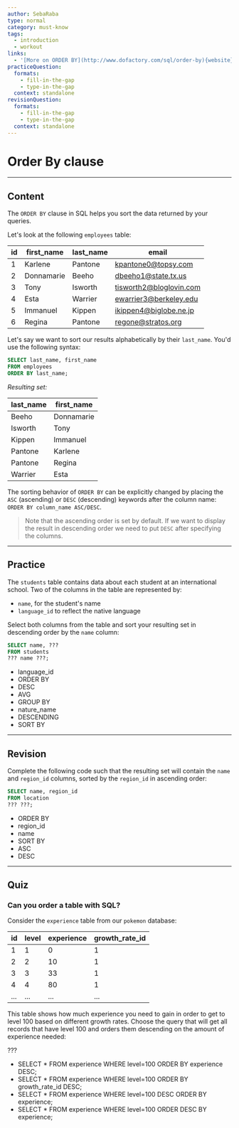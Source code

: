 ```yaml
---
author: SebaRaba
type: normal
category: must-know
tags:
  - introduction
  - workout
links:
  - '[More on ORDER BY](http://www.dofactory.com/sql/order-by){website}'
practiceQuestion:
  formats:
    - fill-in-the-gap
    - type-in-the-gap
  context: standalone
revisionQuestion:
  formats:
    - fill-in-the-gap
    - type-in-the-gap
  context: standalone
---
```


# Order By clause


---

## Content

The `ORDER BY` clause in SQL helps you sort the data returned by your queries.

Let's look at the following `employees` table:

| id | first_name | last_name | email                   |
|----|------------|-----------|-------------------------|
| 1  | Karlene    | Pantone   | kpantone0@topsy.com     |
| 2  | Donnamarie | Beeho     | dbeeho1@state.tx.us     |
| 3  | Tony       | Isworth   | tisworth2@bloglovin.com |
| 4  | Esta       | Warrier   | ewarrier3@berkeley.edu  |
| 5  | Immanuel   | Kippen    | ikippen4@biglobe.ne.jp  |
| 6  | Regina     | Pantone   | regone@stratos.org      |

Let's say we want to sort our results alphabetically by their `last_name`. You'd use the following syntax: 

```sql
SELECT last_name, first_name
FROM employees
ORDER BY last_name;
```

*Resulting set:*

| last_name | first_name |
| --------- | ---------- |
| Beeho     | Donnamarie |
| Isworth   | Tony       |
| Kippen    | Immanuel   |
| Pantone   | Karlene    |
| Pantone   | Regina     |
| Warrier   | Esta       |

The sorting behavior of `ORDER BY` can be explicitly changed by placing the `ASC` (ascending) or `DESC` (descending) keywords after the column name: `ORDER BY column_name ASC/DESC`.

> Note that the ascending order is set by default. If we want to display the result in descending order we need to put `DESC` after specifying the columns.


---

## Practice

The `students` table contains data about each student at an international school. Two of the columns in the table are represented by:

- `name`, for the student's name
- `language_id` to reflect the native language

Select both columns from the table and sort your resulting set in descending order by the `name` column:

```sql
SELECT name, ???
FROM students
??? name ???;
```

- language_id
- ORDER BY
- DESC
- AVG
- GROUP BY
- nature_name
- DESCENDING
- SORT BY


---

## Revision

Complete the following code such that the resulting set will contain the `name` and `region_id` columns, sorted by the `region_id` in ascending order:

```sql
SELECT name, region_id
FROM location
??? ???;
```

- ORDER BY
- region_id
- name
- SORT BY
- ASC
- DESC


---

## Quiz

### Can you order a table with SQL?


Consider the `experience` table from our `pokemon` database:

| id  | level | experience | growth_rate_id |
| --- | ----- | ---------- | -------------- |
| 1   | 1     | 0          | 1              |
| 2   | 2     | 10         | 1              |
| 3   | 3     | 33         | 1              |
| 4   | 4     | 80         | 1              |
| ... | ...   | ...        | ...            |

This table shows how much experience you need to gain in order to get to level 100 based on different growth rates. Choose the query that will get all records that have level 100 and orders them descending on the amount of experience needed:

 ???

- SELECT * FROM experience WHERE level=100 ORDER BY experience DESC;
- SELECT * FROM experience WHERE level=100 ORDER BY growth_rate_id DESC;
- SELECT * FROM experience WHERE level=100 DESC ORDER BY experience;
- SELECT * FROM experience WHERE level=100 ORDER DESC BY experience;
